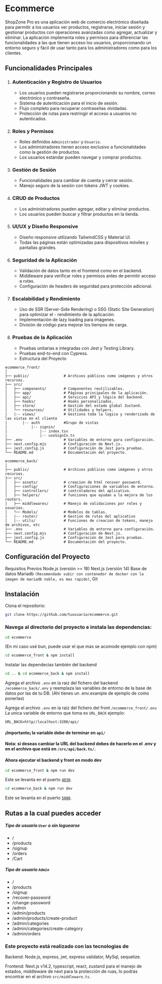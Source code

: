 # Ecommerce

ShopZone Pro es una aplicación web de comercio electrónico diseñada para permitir a los usuarios ver productos, registrarse, iniciar sesión y gestionar productos con operaciones avanzadas como agregar, actualizar y eliminar. La aplicación implementa roles y permisos para diferenciar las funcionalidades a las que tienen acceso los usuarios, proporcionando un entorno seguro y fácil de usar tanto para los administradores como para los clientes.

## Funcionalidades Principales

1. ### Autenticación y Registro de Usuarios
   - Los usuarios pueden registrarse proporcionando su nombre, correo electrónico y contraseña.
   - Sistema de autenticación para el inicio de sesión.
   - Flujo completo para recuperar contraseñas olvidadas.
   - Protección de rutas para restringir el acceso a usuarios no autenticados.
2. ### Roles y Permisos
   - Roles definidos `Administrador` y `Usuario`.
   - Los administradores tienen acceso exclusivo a funcionalidades como la gestión de productos.
   - Los usuarios estándar pueden navegar y comprar productos.
3. ### Gestión de Sesión
   - Funcionalidades para cambiar de cuenta y cerrar sesión.
   - Manejo seguro de la sesión con tokens JWT y cookies.
4. ### CRUD de Productos
   - Los administradores pueden agregar, editar y eliminar productos.
   - Los usuarios pueden buscar y filtrar productos en la tienda.
5. ### UI/UX y Diseño Responsive
   - Diseño responsive utilizando TailwindCSS y Material UI.
   - Todas las páginas están optimizadas para dispositivos móviles y pantallas grandes.
6. ### Seguridad de la Aplicación
   - Validación de datos tanto en el frontend como en el backend.
   - Middleware para verificar roles y permisos antes de permitir acceso a rutas.
   - Configuración de headers de seguridad para protección adicional.
7. ### Escalabilidad y Rendimiento
   - Uso de SSR (Server-Side Rendering) o SSG (Static Site Generation) para optimizar el - rendimiento de la aplicación.
   - Implementación de lazy loading para imágenes.
   - División de código para mejorar los tiempos de carga.
8. ### Pruebas de la Aplicación
   - Pruebas unitarias e integradas con Jest y Testing Library.
   - Pruebas end-to-end con Cypress.
   - Estructura del Proyecto

```
ecommerce_front/
│
├── public/                # Archivos públicos como imágenes y otros recursos.
├── src/
│   ├── components/        # Componentes reutilizables.
│   ├── app/               # Páginas principales de la aplicación.
│   ├── api/               # Servicios API y lógica del backend.
│   ├── hooks/             # Hooks personalizados.
│   ├── store/             # Gestión del estado global Zustand.
│   └── resources/         # Utilidades y helpers.
|   |-- views/             # Gestiona toda la logica y renderizado de las vistas en el cliente
|       |-- auth           #Grupo de vistas
|           |-- signin/
|               |-- index.tsx
|               |-- useSignIn.ts
├── .env                   # Variables de entorno para configuración.
├── next.config.mjs        # Configuración de Next.js.
├── jest.config.js         # Configuración de Jest para pruebas.
└── README.md              # Documentación del proyecto.
```

```
ecommerce_back/
│
├── public/                # Archivos públicos como imágenes y otros recursos.
├── src/
│   ├── assets/            # creacion de html recover password.
│   ├── config/            # Configuraciones de variables de entorno.
│   ├── controllers/       # controladores del aplicativo.
│   ├── helpers/           # funciones que ayudan a la mejora de los routers.
│   ├── middlewares/       # Manejo de validaciones por roles y usuarios.
│   └── Models/            # Modelos de tablas.
|   |-- router/            # Gestion de rutas del aplicativo
|   |-- utils/             # Funciones de creacion de tokens, manejo de archivos, etc
├── .env                   # Variables de entorno para configuración.
├── next.config.mjs        # Configuración de Next.js.
├── jest.config.js         # Configuración de Jest para pruebas.
└── README.md              # Documentación del proyecto.
```

## Configuración del Proyecto

Requisitos Previos Node.js (versión >= 18) Next.js (versión 14) Base de datos Mariadb `(Recomendado subir con contenedor de docker con la imagen de mariadb noble, es mas rapido)`, Git

## Instalación

Clona el repositorio:

```bash
git clone https://github.com/tuusuario/ecommerce.git
```

### Navega al directorio del proyecto e instala las dependencias:

```bash
cd ecommerce
```

(En mi caso usé bun, puede usar el que mas se acomode ejemplo con npm)

```bash
cd ecommerce_front & npm install
```

Instalar las dependecias también del backend

```bash
cd .. & cd ecommerce_back & npm install
```

Agrega el archivo `.env` en la raiz del fichero del backend `/ecommerce_back/.env` y reemplaza las variables de entorno de la base de datos por las de tu DB. (Ahí tienes un .env.example de ejemplo de como ponerlas)

Agrega el archivo `.env` en la raiz del fichero del front `/ecommerce_front/.env` La unica variable de entorno que toma es `URL_BACK` ejemplo:

```
URL_BACK=http//localhost:3200/api/
```

#### ¡Importante¡ la variable debe de terminar en `api/`

#### Nota: si deseas cambiar la URL del backend debes de hacerlo en el .env y en el archivo que está en `/src/api/back.ts/`.

#### Ahora ejecutar el backend y front en modo dev

```bash
cd ecommerce_front & npm run dev
```

Este se levanta en el puerto [`4030`](http://localhost:4030).

```bash
cd ecommerce_back & npm run dev
```

Este se levanta en el puerto [`5000`](http://localhost:5000).

## Rutas a la cual puedes acceder

##### Tipo de usuario `User` o sin loguearse

- /
- /products
- /signup
- /orders
- /Cart

##### Tipo de usuario `Admin`

- /
- /products
- /signup
- /recover-password
- /change-password
- /admin
- /admin/products
- /admin/products/create-product
- /admin/categories
- /admin/categories/create-category
- /admin/orders

### Este proyecto está realizado con las tecnologias de

Backend: Node.js, express, jwt, express validator, MySql, sequelize.

Frontend: Next.js v14.2, typescript, react, zustand para el manejo de estados, middleware de next para la protección de ruas, lo podrás encontrar en el archivo `src/middleware.ts`.
